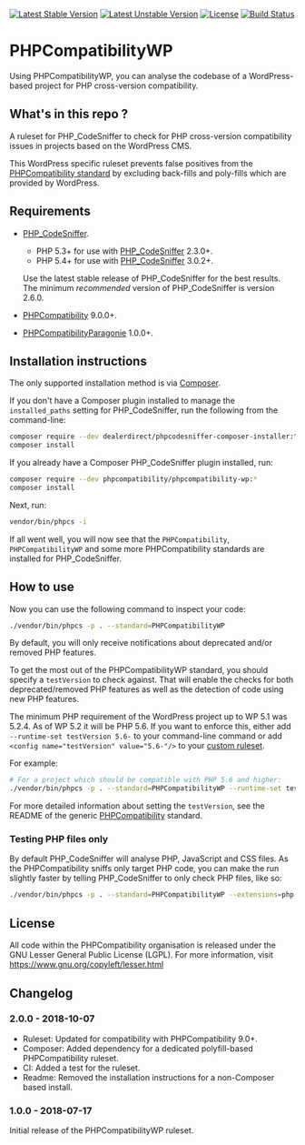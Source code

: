 [![Latest Stable Version](https://poser.pugx.org/phpcompatibility/phpcompatibility-wp/v/stable.png)](https://packagist.org/packages/phpcompatibility/phpcompatibility-wp)
[![Latest Unstable Version](https://poser.pugx.org/phpcompatibility/phpcompatibility-wp/v/unstable.png)](https://packagist.org/packages/phpcompatibility/phpcompatibility-wp)
[![License](https://poser.pugx.org/phpcompatibility/phpcompatibility-wp/license.png)](https://github.com/PHPCompatibility/PHPCompatibilityWP/blob/master/LICENSE)
[![Build Status](https://travis-ci.org/PHPCompatibility/PHPCompatibilityWP.svg?branch=master)](https://travis-ci.org/PHPCompatibility/PHPCompatibilityWP)

# PHPCompatibilityWP

Using PHPCompatibilityWP, you can analyse the codebase of a WordPress-based project for PHP cross-version compatibility.


## What's in this repo ?

A ruleset for PHP_CodeSniffer to check for PHP cross-version compatibility issues in projects based on the WordPress CMS.

This WordPress specific ruleset prevents false positives from the [PHPCompatibility standard](https://github.com/PHPCompatibility/PHPCompatibility) by excluding back-fills and poly-fills which are provided by WordPress.


## Requirements

* [PHP_CodeSniffer](https://github.com/squizlabs/PHP_CodeSniffer).
    * PHP 5.3+ for use with [PHP_CodeSniffer](https://github.com/squizlabs/PHP_CodeSniffer) 2.3.0+.
    * PHP 5.4+ for use with [PHP_CodeSniffer](https://github.com/squizlabs/PHP_CodeSniffer) 3.0.2+.

    Use the latest stable release of PHP_CodeSniffer for the best results.
    The minimum _recommended_ version of PHP_CodeSniffer is version 2.6.0.
* [PHPCompatibility](https://github.com/PHPCompatibility/PHPCompatibility) 9.0.0+.
* [PHPCompatibilityParagonie](https://github.com/PHPCompatibility/PHPCompatibilityParagonie) 1.0.0+.


## Installation instructions

The only supported installation method is via [Composer](https://getcomposer.org/).

If you don't have a Composer plugin installed to manage the `installed_paths` setting for PHP_CodeSniffer, run the following from the command-line:
```bash
composer require --dev dealerdirect/phpcodesniffer-composer-installer:^0.5.0 phpcompatibility/phpcompatibility-wp:*
composer install
```

If you already have a Composer PHP_CodeSniffer plugin installed, run:
```bash
composer require --dev phpcompatibility/phpcompatibility-wp:*
composer install
```

Next, run:
```bash
vendor/bin/phpcs -i
```
If all went well, you will now see that the `PHPCompatibility`, `PHPCompatibilityWP` and some more PHPCompatibility standards are installed for PHP_CodeSniffer.


## How to use

Now you can use the following command to inspect your code:
```bash
./vendor/bin/phpcs -p . --standard=PHPCompatibilityWP
```

By default, you will only receive notifications about deprecated and/or removed PHP features.

To get the most out of the PHPCompatibilityWP standard, you should specify a `testVersion` to check against. That will enable the checks for both deprecated/removed PHP features as well as the detection of code using new PHP features.

The minimum PHP requirement of the WordPress project up to WP 5.1 was 5.2.4. As of WP 5.2 it will be PHP 5.6. If you want to enforce this, either add `--runtime-set testVersion 5.6-` to your command-line command or add `<config name="testVersion" value="5.6-"/>` to your [custom ruleset](https://github.com/PHPCompatibility/PHPCompatibility#using-a-custom-ruleset).

For example:
```bash
# For a project which should be compatible with PHP 5.6 and higher:
./vendor/bin/phpcs -p . --standard=PHPCompatibilityWP --runtime-set testVersion 5.6-
```

For more detailed information about setting the `testVersion`, see the README of the generic [PHPCompatibility](https://github.com/PHPCompatibility/PHPCompatibility#sniffing-your-code-for-compatibility-with-specific-php-versions) standard.


### Testing PHP files only

By default PHP_CodeSniffer will analyse PHP, JavaScript and CSS files. As the PHPCompatibility sniffs only target PHP code, you can make the run slightly faster by telling PHP_CodeSniffer to only check PHP files, like so:
```bash
./vendor/bin/phpcs -p . --standard=PHPCompatibilityWP --extensions=php --runtime-set testVersion 5.6-
```

## License

All code within the PHPCompatibility organisation is released under the GNU Lesser General Public License (LGPL). For more information, visit https://www.gnu.org/copyleft/lesser.html


## Changelog

### 2.0.0 - 2018-10-07

- Ruleset: Updated for compatibility with PHPCompatibility 9.0+.
- Composer: Added dependency for a dedicated polyfill-based PHPCompatibility ruleset.
- CI: Added a test for the ruleset.
- Readme: Removed the installation instructions for a non-Composer based install.

### 1.0.0 - 2018-07-17

Initial release of the PHPCompatibilityWP ruleset.
